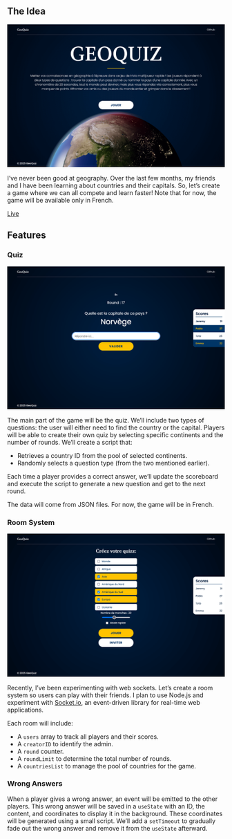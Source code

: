## The Idea

![Screenshot of the homepage](docs/home_geoquiz.png)

I’ve never been good at geography. Over the last few months, my friends and I have been learning about countries and their capitals. So, let’s create a game where we can all compete and learn faster! Note that for now, the game will be available only in French.

[Live](geoquiz.raphael-ferreira.com)

## Features

### Quiz

![Screenshot of the Quiz](docs/quiz_geoquiz.png)

The main part of the game will be the quiz. We’ll include two types of questions: the user will either need to find the country or the capital. Players will be able to create their own quiz by selecting specific continents and the number of rounds. We’ll create a script that:

- Retrieves a country ID from the pool of selected continents.
- Randomly selects a question type (from the two mentioned earlier).

Each time a player provides a correct answer, we’ll update the scoreboard and execute the script to generate a new question and get to the next round.

The data will come from JSON files. For now, the game will be in French.

### Room System

![Screenshot of the lobby](docs/lobby_geoquiz.png)

Recently, I’ve been experimenting with web sockets. Let’s create a room system so users can play with their friends. I plan to use Node.js and experiment with [Socket.io](http://socket.io/), an event-driven library for real-time web applications.

Each room will include:

- A `users` array to track all players and their scores.
- A `creatorID` to identify the admin.
- A `round` counter.
- A `roundLimit` to determine the total number of rounds.
- A `countriesList` to manage the pool of countries for the game.

### Wrong Answers

When a player gives a wrong answer, an event will be emitted to the other players. This wrong answer will be saved in a `useState` with an ID, the content, and coordinates to display it in the background. These coordinates will be generated using a small script. We’ll add a `setTimeout` to gradually fade out the wrong answer and remove it from the `useState` afterward.
